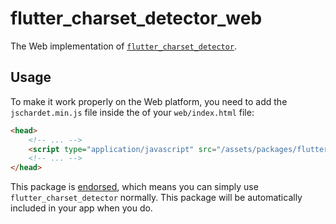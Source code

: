 # flutter\_charset\_detector\_web

The Web implementation of [`flutter_charset_detector`][1].

## Usage

To make it work properly on the Web platform, you need to add the `jschardet.min.js` file inside the <head> of your `web/index.html` file:

```html
<head>
    <!-- ... -->
    <script type="application/javascript" src="/assets/packages/flutter_charset_detector_web/assets/web/jschardet.min.js" defer></script>
    <!-- ... -->
</head>
```

This package is [endorsed][2], which means you can simply use
`flutter_charset_detector` normally. This package will be automatically included
in your app when you do.

[1]: https://pub.dev/packages/flutter_charset_detector
[2]: https://flutter.dev/docs/development/packages-and-plugins/developing-packages#endorsed-federated-plugin
